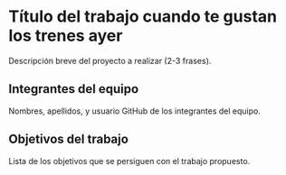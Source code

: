 # Título del trabajo cuando te gustan los trenes ayer

Descripción breve del proyecto a realizar (2-3 frases).

## Integrantes del equipo

Nombres, apellidos, y usuario GitHub de los integrantes del equipo.

## Objetivos del trabajo

Lista de los objetivos que se persiguen con el trabajo propuesto.
